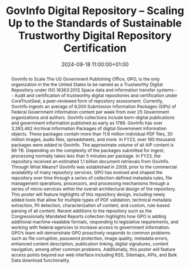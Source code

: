 ---
abstract: 'GovInfo to Scale

  The US Government Publishing Office, GPO, is the only organization in the the United
  States to be named as a Trustworthy Digital Repository under ISO 16363:2012 Space
  data and information transfer systems -- Audit and certification of trustworthy
  digital repositories and certification under CoreTrustSeal, a peer-reviewed form
  of repository assessment. Currently, GovInfo ingests an average of 6,000 Submission
  Information Packages (SIPs) of Federal Government information content per week from
  over 25 Government organizations and authors. GovInfo collections include born-digital
  publications and government information published as early as 1789. GovInfo has
  over 3,393,462 Archival Information Packages of digital Government information objects.
  These packages contain more than 11.6 million individual PDF files, 30 million images,
  audio files, spreadsheets, and more. In FY23, over 195 thousand packages were added
  to GovInfo. The approximate volume of all AIP content is 99 TB. Depending on the
  complexity of the packages submitted for ingest, processing normally takes less
  than 5 minutes per package. In FY23, the repository received an estimated 1,1 billion
  document retrievals from GovInfo.


  Through What Means?

  GovInfo was established in 2009, prior to the commercial availability of many repository
  services. GPO has evolved and shaped the repository over time through a series of
  collection-defined metadata rules, file management operations, processors, and processing
  mechanisms through a series of micro-services within the overall architectural design
  of the repository. This poster will feature highlights of this repository design,
  including newly added tools that allow for multiple types of PDF validation, technical
  metadata extraction, PII detection, characterization of content, and custom, rule-based
  parsing of all content. Recent additions to the repository such as the Congressionally
  Mandated Reports collection highlights how GPO is adding additional machine-readable
  formats, responding to legislative requirements, and working with federal agencies
  to increase access to government information. GPO’s team will demonstrate GPO proactively
  responds to common problems such as file corruption, password protection, image
  quality, metadata errors, enhanced content description, publication linking, digital
  signatures, content navigation, among other common problems. Additionally, this
  poster will feature access points beyond our web interface including RSS, Sitemaps,
  APIs, and Bulk Data download functionality.'
creators:
- Alec Bradley
- ' Heidi Ramos'
- ' Jessica Tieman'
date: 2024-09-18 11:00:00+01:00
document_url: https://zenodo.org/records/13643139/download/pdf
grand_parent: iPRES
institutions: []
keywords:
- approaches to preservation
- scaling up
landing_page_url: https://zenodo.org/records/13643139
language: eng
layout: publication
license: Creative Commons Zero (CC0-1.0)
notes_url: ''
parent: iPRES 2024
publication_type: poster
size: null
slides_url: ''
source_name: iPRES
stream_url: ''
title: GovInfo Digital Repository – Scaling Up to the Standards of Sustainable Trustworthy
  Digital Repository Certification
year: 2024
---